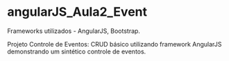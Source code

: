 # angularJS_Aula2_Event

Frameworks utilizados - AngularJS, Bootstrap.

Projeto Controle de Eventos: CRUD básico utilizando framework AngularJS demonstrando um sintético controle de eventos.

